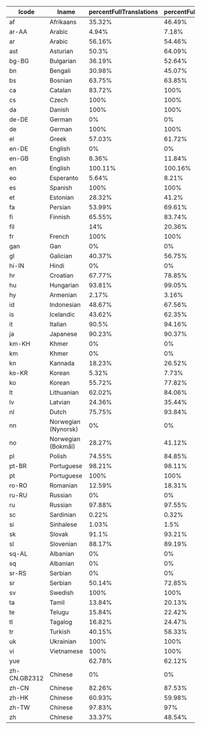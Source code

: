 |lcode|lname|percentFullTranslations|percentFullTranslationsWTerms|missingTranslationsWoutTerms|
| ------ | ------ | ------ | ------ | ------ |
|af|Afrikaans|35.32%|46.49%|678|
|ar-AA|Arabic|4.94%|7.18%|1176|
|ar|Arabic|56.16%|54.46%|577|
|ast|Asturian|50.3%|64.09%|455|
|bg-BG|Bulgarian|36.19%|52.64%|600|
|bn|Bengali|30.98%|45.07%|696|
|bs|Bosnian|63.75%|63.85%|458|
|ca|Catalan|83.72%|100%|0|
|cs|Czech|100%|100%|0|
|da|Danish|100%|100%|0|
|de-DE|German|0%|0%|1267|
|de|German|100%|100%|0|
|el|Greek|57.03%|61.72%|485|
|en-DE|English|0%|0%|1267|
|en-GB|English|8.36%|11.84%|1117|
|en|English|100.11%|100.16%|-2|
|eo|Esperanto|5.64%|8.21%|1163|
|es|Spanish|100%|100%|0|
|et|Estonian|28.32%|41.2%|745|
|fa|Persian|53.99%|69.61%|385|
|fi|Finnish|65.55%|83.74%|206|
|fil||14%|20.36%|1009|
|fr|French|100%|100%|0|
|gan|Gan|0%|0%|1267|
|gl|Galician|40.37%|56.75%|548|
|hi-IN|Hindi|0%|0%|1267|
|hr|Croatian|67.77%|78.85%|268|
|hu|Hungarian|93.81%|99.05%|12|
|hy|Armenian|2.17%|3.16%|1227|
|id|Indonesian|48.67%|67.56%|411|
|is|Icelandic|43.62%|62.35%|477|
|it|Italian|90.5%|94.16%|74|
|ja|Japanese|90.23%|90.37%|122|
|km-KH|Khmer|0%|0%|1267|
|km|Khmer|0%|0%|1267|
|kn|Kannada|18.23%|26.52%|931|
|ko-KR|Korean|5.32%|7.73%|1169|
|ko|Korean|55.72%|77.82%|281|
|lt|Lithuanian|62.02%|84.06%|202|
|lv|Latvian|24.36%|35.44%|818|
|nl|Dutch|75.75%|93.84%|78|
|nn|Norwegian (Nynorsk)|0%|0%|1267|
|no|Norwegian (Bokmål)|28.27%|41.12%|746|
|pl|Polish|74.55%|84.85%|192|
|pt-BR|Portuguese|98.21%|98.11%|24|
|pt|Portuguese|100%|100%|0|
|ro-RO|Romanian|12.59%|18.31%|1035|
|ru-RU|Russian|0%|0%|1267|
|ru|Russian|97.88%|97.55%|31|
|sc|Sardinian|0.22%|0.32%|1263|
|si|Sinhalese|1.03%|1.5%|1248|
|sk|Slovak|91.1%|93.21%|86|
|sl|Slovenian|88.17%|89.19%|137|
|sq-AL|Albanian|0%|0%|1267|
|sq|Albanian|0%|0%|1267|
|sr-RS|Serbian|0%|0%|1267|
|sr|Serbian|50.14%|72.85%|344|
|sv|Swedish|100%|100%|0|
|ta|Tamil|13.84%|20.13%|1012|
|te|Telugu|15.84%|22.42%|983|
|tl|Tagalog|16.82%|24.47%|957|
|tr|Turkish|40.15%|58.33%|528|
|uk|Ukrainian|100%|100%|0|
|vi|Vietnamese|100%|100%|0|
|yue||62.78%|62.12%|480|
|zh-CN.GB2312|Chinese|0%|0%|1267|
|zh-CN|Chinese|82.26%|87.53%|158|
|zh-HK|Chinese|60.93%|59.98%|507|
|zh-TW|Chinese|97.83%|97%|38|
|zh|Chinese|33.37%|48.54%|652|
